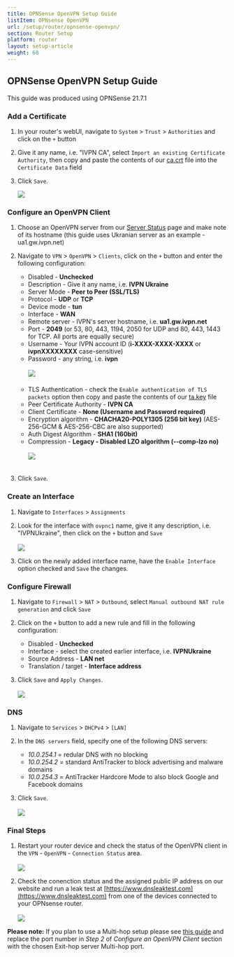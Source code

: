 ```yaml
---
title: OPNSense OpenVPN Setup Guide
listItem: OPNsense OpenVPN
url: /setup/router/opnsense-openvpn/
section: Router Setup
platform: router
layout: setup-article
weight: 60
---
```

## OPNSense OpenVPN Setup Guide

<div markdown="1" class="notice notice--warning">
This guide was produced using OPNSense 21.7.1
</div>

### Add a Certificate

1. In your router's webUI, navigate to `System` > `Trust` > `Authorities` and click on the `+` button

2. Give it any name, i.e. "IVPN CA", select `Import an existing Certificate Authority`, then copy and paste the contents of our [ca.crt](/releases/config/ca.crt) file into the `Certificate Data` field

3. Click `Save`.

    ![](/images-static/uploads/install-openvpn-opnsense-01.png)

### Configure an OpenVPN Client

1. Choose an OpenVPN server from our [Server Status](/status/) page and make note of its hostname (this guide uses Ukranian server as an example - ua1.gw.ivpn.net)

2. Navigate to `VPN` > `OpenVPN` > `Clients`, click on the `+` button and enter the following configuration:

    *   Disabled - **Unchecked**
    *   Description - Give it any name, i.e. **IVPN Ukraine**
    *   Server Mode - **Peer to Peer (SSL/TLS)**
    *   Protocol - **UDP** or **TCP**
    *   Device mode - **tun**
    *   Interface - **WAN**
    *   Remote server - IVPN's server hostname, i.e. **ua1.gw.ivpn.net**
    *   Port - **2049** (or 53, 80, 443, 1194, 2050 for UDP and 80, 443, 1443 for TCP. All ports are equally secure)
    *   Username - Your IVPN account ID (**i-XXXX-XXXX-XXXX** or **ivpnXXXXXXXX** case-sensitive)
    *   Password - any string, i.e. **ivpn** <br></br>![](/images-static/uploads/install-openvpn-opnsense-02.png)<br></br>
    *   TLS Authentication - check the `Enable authentication of TLS packets` option then copy and paste the contents of our [ta.key](/releases/config/ta.key) file
    *   Peer Certificate Authority - **IVPN CA**
    *   Client Certificate - **None (Username and Password required)**
    *   Encryption algorithm - **CHACHA20-POLY1305 (256 bit key)** (AES-256-GCM & AES-256-CBC are also supported)
    *   Auth Digest Algorithm - **SHA1 (160bit)**
    *   Compression - **Legacy - Disabled LZO algorithm (--comp-lzo no)**<br></br>![](/images-static/uploads/install-openvpn-opnsense-03.png)<br></br>

3. Click `Save`.

### Create an Interface

1. Navigate to `Interfaces` > `Assignments`

2. Look for the interface with `ovpnc1` name, give it any description, i.e. "IVPNUkraine", then click on the `+` button and `Save`<br></br>![](/images-static/uploads/install-openvpn-opnsense-04.png)

3. Click on the newly added interface name, have the `Enable Interface` option checked and `Save` the changes.

### Configure Firewall

1. Navigate to `Firewall` > `NAT` > `Outbound`, select `Manual outbound NAT rule generation` and click `Save`

2. Click on the `+` button to add a new rule and fill in the following configuration:

    *   Disabled - **Unchecked**
    *   Interface - select the created earlier interface, i.e. **IVPNUkraine**
    *   Source Address - **LAN net**
    *   Translation / target - **Interface address**

3. Click `Save` and `Apply Changes`.<br></br>![](/images-static/uploads/install-openvpn-opnsense-06.png)

### DNS

1. Navigate to `Services` > `DHCPv4` > `[LAN]`

2. In the `DNS servers` field, specify one of the following DNS servers:

    * *10.0.254.1* = redular DNS with no blocking
    * *10.0.254.2* = standard AntiTracker to block advertising and malware domains
    * *10.0.254.3* = AntiTracker Hardcore Mode to also block Google and Facebook domains

3. Click `Save`.<br></br>![](/images-static/uploads/install-openvpn-opnsense-08.png)

### Final Steps

1. Restart your router device and check the status of the OpenVPN client in the `VPN` - `OpenVPN` - `Connection Status` area.<br></br>![](/images-static/uploads/install-openvpn-opnsense-10.png)

2. Check the conenction status and the assigned public IP address on our website and run a leak test at [https://www.dnsleaktest.com](https://www.dnsleaktest.com) from one of the devices connected to your OPNsense router.<br></br>![](/images-static/uploads/install-openvpn-opnsense-11.png)

**Please note:** If you plan to use a Multi-hop setup please see [this guide](/knowledgebase/general/how-can-i-connect-to-the-multihop-network/) and replace the port number in *Step 2* of *Configure an OpenVPN Client* section with the chosen Exit-hop server Multi-hop port. 